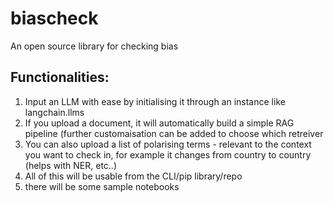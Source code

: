 # biascheck
An open source library for checking bias 

## Functionalities:
1) Input an LLM with ease by initialising it through an instance like langchain.llms
2) If you upload a document, it will automatically build a simple RAG pipeline (further customaisation can be added to choose which retreiver
3) You can also upload a list of polarising terms - relevant to the context you want to check in, for example it changes from country to country (helps with NER, etc..)
4) All of this will be usable from the CLI/pip library/repo
5) there will be some sample notebooks
